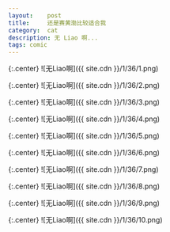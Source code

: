 ```yaml
---
layout:    post
title:     还是赛黄渤比较适合我
category:  cat
description: 无 Liao 啊...
tags: comic
---
```

{:.center}
![无Liao啊]({{ site.cdn }}/1/36/1.png)

{:.center}
![无Liao啊]({{ site.cdn }}/1/36/2.png)

{:.center}
![无Liao啊]({{ site.cdn }}/1/36/3.png)

{:.center}
![无Liao啊]({{ site.cdn }}/1/36/4.png)

{:.center}
![无Liao啊]({{ site.cdn }}/1/36/5.png)

{:.center}
![无Liao啊]({{ site.cdn }}/1/36/6.png)

{:.center}
![无Liao啊]({{ site.cdn }}/1/36/7.png)

{:.center}
![无Liao啊]({{ site.cdn }}/1/36/8.png)

{:.center}
![无Liao啊]({{ site.cdn }}/1/36/9.png)

{:.center}
![无Liao啊]({{ site.cdn }}/1/36/10.png)